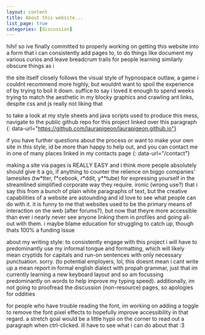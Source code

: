 ```yaml
---
layout: content
title: About this website...
list_page: true
categories: [discussion]
---
```


hihi! so ive finally committed to properly working on getting this website into a form that i can consistently add pages to, to do things like document my various curios and leave breadcrum trails for people learning similarly obscure things as i

the site itself closely follows the visual style of hypnospace outlaw, a game i couldnt recommend more highly, but wouldnt want to spoil the experience of by trying to boil it down. suffice to say i loved it enough to spend weeks trying to match the aesthetic in my blocky graphics and crawling ant links, despite css and js really not liking that

to take a look at my style sheets and java scripts used to produce this mess, navigate to the public github repo for this project linked over this paragraph
{: data-url="https://github.com/laurapigeon/laurapigeon.github.io"}

if you have further questions about the process or want to make your own site in this style, id be more than happy to help out, and you can contact me in one of many places linked in my contacts page
{: data-url="/contact"}

making a site via pages is REALLY EASY and i think more people absolutely should give it a go, if anything to counter the relience on biggo companies' lamesites (tw\*tter, f\*cebook, r\*ddit, y\*\*tube) for expressing yourself in the streamlined simplified corporate way they require. ironic (wrong use?) that i say this from a bunch of plain white paragraphs of text, but the creative capabilities of a website are astounding and id love to see what people can do with it. it is funny to me that websites used to be the primary means of interaction on the web (after forums?), but now that theyre more accessible than ever i nearly never see anyone linking them in profiles and going all-out with them. i maybe blame education for struggling to catch up, though thats 100% a funding issue

about my writing style: to consistently engage with this project i will have to predominantly use my informal tongue and formatting, which will likely mean cryptids for capitals and run-on sentences with only necessary punctuation. sorry. (to potential employers, lol, this doesnt mean i cant write up a mean report in formal english dialect with propah grammar, just that im currently learning a new keyboard layout and so am focussing predominantly on words to help improve my typing speed). additionally, im not going to proofread the discussion (non-resource) pages, so apologies for oddities

for people who have trouble reading the font, im working on adding a toggle to remove the font pixel effects to hopefully improve accessibility in that regard. a stretch goal would be a little hypii on the corner to read out a paragraph when ctrl-clicked. ill have to see what i can do about that :3